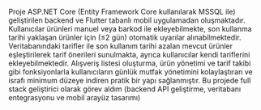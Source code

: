 Proje ASP.NET Core (Entity Framework Core kullanılarak MSSQL ile) geliştirilen backend ve Flutter tabanlı mobil uygulamadan oluşmaktadır. Kullanıcılar ürünleri manuel veya barkod ile ekleyebilmekte, son kullanma tarihi yaklaşan ürünler için (≤2 gün) otomatik uyarılar alınabilmektedir. Veritabanındaki tarifler ile son kullanım tarihi azalan mevcut 
ürünler eşleştirilerek tarif önerileri sunulmakta, ayrıca kullanıcılar kendi tariflerini ekleyebilmektedir. Alışveriş listesi oluşturma, ürün yönetimi ve tarif takibi gibi fonksiyonlarla kullanıcıların günlük mutfak yönetimini kolaylaştıran ve israfı minimum düzeye indiren pratik bir yapı sağlanmıştır. Bu projede full stack geliştirici olarak görev aldım 
(backend API geliştirme, veritabanı entegrasyonu ve mobil arayüz tasarımı)
